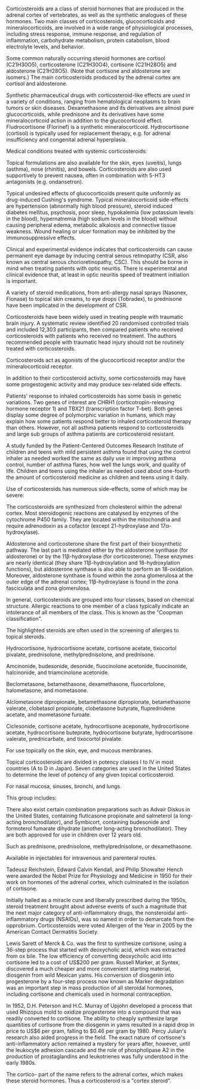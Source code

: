 Corticosteroids are a class of steroid hormones that are produced in the adrenal cortex of vertebrates, as well as the synthetic analogues of these hormones. Two main classes of corticosteroids, glucocorticoids and mineralocorticoids, are involved in a wide range of physiological processes, including stress response, immune response, and regulation of inflammation, carbohydrate metabolism, protein catabolism, blood electrolyte levels, and behavior.

Some common naturally occurring steroid hormones are cortisol (C21H30O5), corticosterone (C21H30O4), cortisone (C21H28O5) and aldosterone (C21H28O5). (Note that cortisone and aldosterone are isomers.) The main corticosteroids produced by the adrenal cortex are cortisol and aldosterone.

Synthetic pharmaceutical drugs with corticosteroid-like effects are used in a variety of conditions, ranging from hematological neoplasms to brain tumors or skin diseases. Dexamethasone and its derivatives are almost pure glucocorticoids, while prednisone and its derivatives have some mineralocorticoid action in addition to the glucocorticoid effect. Fludrocortisone (Florinef) is a synthetic mineralocorticoid. Hydrocortisone (cortisol) is typically used for replacement therapy, e.g. for adrenal insufficiency and congenital adrenal hyperplasia.

Medical conditions treated with systemic corticosteroids:

Topical formulations are also available for the skin, eyes (uveitis), lungs (asthma), nose (rhinitis), and bowels. Corticosteroids are also used supportively to prevent nausea, often in combination with 5-HT3 antagonists (e.g. ondansetron).

Typical undesired effects of glucocorticoids present quite uniformly as drug-induced Cushing's syndrome. Typical mineralocorticoid side-effects are hypertension (abnormally high blood pressure), steroid induced diabetes mellitus, psychosis, poor sleep, hypokalemia (low potassium levels in the blood), hypernatremia (high sodium levels in the blood) without causing peripheral edema, metabolic alkalosis and connective tissue weakness. Wound healing or ulcer formation may be inhibited by the immunosuppressive effects.

Clinical and experimental evidence indicates that corticosteroids can cause permanent eye damage by inducing central serous retinopathy (CSR, also known as central serous chorioretinopathy, CSC). This should be borne in mind when treating patients with optic neuritis. There is experimental and clinical evidence that, at least in optic neuritis speed of treatment initiation is important.

A variety of steroid medications, from anti-allergy nasal sprays (Nasonex, Flonase) to topical skin creams, to eye drops (Tobradex), to prednisone have been implicated in the development of CSR.

Corticosteroids have been widely used in treating people with traumatic brain injury. A systematic review identified 20 randomised controlled trials and included 12,303 participants, then compared patients who received corticosteroids with patients who received no treatment.  The authors recommended people with traumatic head injury should not be routinely treated with corticosteroids.

Corticosteroids act as agonists of the glucocorticoid receptor and/or the mineralocorticoid receptor.

In addition to their corticosteroid activity, some corticosteroids may have some progestogenic activity and may produce sex-related side effects.

Patients' response to inhaled corticosteroids has some basis in genetic variations. Two genes of interest are CHRH1 (corticotropin-releasing hormone receptor 1) and TBX21 (transcription factor T-bet). Both genes display some degree of polymorphic variation in humans, which may explain how some patients respond better to inhaled corticosteroid therapy than others. However, not all asthma patients respond to corticosteroids and large sub groups of asthma patients are corticosteroid resistant.

A study funded by the Patient-Centered Outcomes Research Institute of children and teens with mild persistent asthma found that using the control inhaler as needed worked the same as daily use in improving asthma control, number of asthma flares, how well the lungs work, and quality of life. Children and teens using the inhaler as needed used about one-fourth the amount of corticosteroid medicine as children and teens using it daily.

Use of corticosteroids has numerous side-effects, some of which may be severe:

The corticosteroids are synthesized from cholesterol within the adrenal cortex. Most steroidogenic reactions are catalysed by enzymes of the cytochrome P450 family. They are located within the mitochondria and require adrenodoxin as a cofactor (except 21-hydroxylase and 17α-hydroxylase).

Aldosterone and corticosterone share the first part of their biosynthetic pathway. The last part is mediated either by the aldosterone synthase (for aldosterone) or by the 11β-hydroxylase (for corticosterone). These enzymes are nearly identical (they share 11β-hydroxylation and 18-hydroxylation functions), but aldosterone synthase is also able to perform an 18-oxidation. Moreover, aldosterone synthase is found within the zona glomerulosa at the outer edge of the adrenal cortex; 11β-hydroxylase is found in the zona fasciculata and zona glomerulosa.

In general, corticosteroids are grouped into four classes, based on chemical structure. Allergic reactions to one member of a class typically indicate an intolerance of all members of the class. This is known as the "Coopman classification".

The highlighted steroids are often used in the screening of allergies to topical steroids.

Hydrocortisone, hydrocortisone acetate, cortisone acetate, tixocortol pivalate, prednisolone, methylprednisolone, and prednisone.

Amcinonide, budesonide, desonide, fluocinolone acetonide, fluocinonide, halcinonide, and triamcinolone acetonide.

Beclometasone, betamethasone, dexamethasone, fluocortolone, halometasone, and mometasone.

Alclometasone dipropionate, betamethasone dipropionate, betamethasone valerate, clobetasol propionate, clobetasone butyrate, fluprednidene acetate, and mometasone furoate.

Ciclesonide, cortisone acetate, hydrocortisone aceponate, hydrocortisone acetate, hydrocortisone buteprate, hydrocortisone butyrate, hydrocortisone valerate, prednicarbate, and tixocortol pivalate.

For use topically on the skin, eye, and mucous membranes.

Topical corticosteroids are divided in potency classes I to IV in most countries (A to D in Japan). Seven categories are used in the United States to determine the level of potency of any given topical corticosteroid.

For nasal mucosa, sinuses, bronchi, and lungs.

This group includes:

There also exist certain combination preparations such as Advair Diskus in the United States, containing fluticasone propionate and salmeterol (a long-acting bronchodilator), and Symbicort, containing budesonide and formoterol fumarate dihydrate (another long-acting bronchodilator). They are both approved for use in children over 12 years old.

Such as prednisone, prednisolone, methylprednisolone, or dexamethasone.

Available in injectables for intravenous and parenteral routes.

Tadeusz Reichstein, Edward Calvin Kendall, and Philip Showalter Hench were awarded the Nobel Prize for Physiology and Medicine in 1950 for their work on hormones of the adrenal cortex, which culminated in the isolation of cortisone.

Initially hailed as a miracle cure and liberally prescribed during the 1950s, steroid treatment brought about adverse events of such a magnitude that the next major category of anti-inflammatory drugs, the nonsteroidal anti-inflammatory drugs (NSAIDs), was so named in order to demarcate from the opprobrium. Corticosteroids were voted Allergen of the Year in 2005 by the American Contact Dermatitis Society.

Lewis Sarett of Merck & Co. was the first to synthesize cortisone, using a 36-step process that started with deoxycholic acid, which was extracted from ox bile. The low efficiency of converting deoxycholic acid into cortisone led to a cost of US$200 per gram. Russell Marker, at Syntex, discovered a much cheaper and more convenient starting material, diosgenin from wild Mexican yams. His conversion of diosgenin into progesterone by a four-step process now known as Marker degradation was an important step in mass production of all steroidal hormones, including cortisone and chemicals used in hormonal contraception.

In 1952, D.H. Peterson and H.C. Murray of Upjohn developed a process that used Rhizopus mold to oxidize progesterone into a compound that was readily converted to cortisone. The ability to cheaply synthesize large quantities of cortisone from the diosgenin in yams resulted in a rapid drop in price to US$6 per gram, falling to $0.46 per gram by 1980. Percy Julian's research also aided progress in the field. The exact nature of cortisone's anti-inflammatory action remained a mystery for years after, however, until the leukocyte adhesion cascade and the role of phospholipase A2 in the production of prostaglandins and leukotrienes was fully understood in the early 1980s.

The cortico- part of the name refers to the adrenal cortex, which makes these steroid hormones. Thus a corticosteroid is a "cortex steroid".